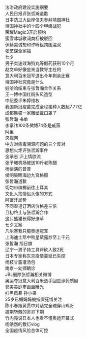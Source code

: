 法治政府建设实施纲要  
人民日报评张哲瀚道歉  
日本防卫大臣岸信夫参拜靖国神社  
靖国神社中的十四个甲级战犯  
荣耀Magic3开启预约  
蜜雪冰城歌词商标被驳回  
伊藤美诚想和许昕组跨国混双  
张艺谋全家福  
七夕  
男子卖速效海狗丸等假药获刑10个月  
赵文卓好像是来当教导主任的  
意大利百米冠军退出今年剩余比赛  
靖国神社究竟是什么  
娃哈哈结束与张哲瀚合作关系  
王一博中国红街头风造型  
中纪委评朱婷维权  
我国新冠疫苗完成全程接种人数超7.77亿  
成都熊猫一家雕塑戴口罩了  
张哲瀚 书单  
李承铉100条微博74条是戚薇  
阿里  
央视网  
中方对病毒溯源问题的三个反对  
思想火炬评张哲瀚事件  
金承志 沪上情欲流  
张予曦机场被送10斤老陈醋  
杨紫演的普普  
侯明昊晒海边九宫格照  
张哲瀚道歉  
切勿带槟榔前往土耳其  
文化人找情侣头像的方式  
阿富汗局势  
不同渠道订酒店价格差三倍  
且初终止与张哲瀚合作  
这只熊猫长得好潦草  
七夕文案  
凡尔赛我只服奥运冠军  
上海迪士尼中秋星黛露炒至上千元  
张哲瀚 旭日旗  
辽宁一男子持工具斧砍人致2死  
日本专家称东京疫情蔓延已失控  
杨枝甘露灌汤包  
南京一幼师确诊  
JBL删除张哲瀚相关微博  
奥运夺冠意大利百米选手回应涉药质疑  
郭美美庭审画面曝光  
扫黑风暴 孙小果  
25岁已婚妈妈被指假死博关注  
陈小春跟黄贯中对话完全魂穿山鸡哥  
披荆斩棘的哥哥下期  
竹内亮说日本人也看不懂奥运开幕式  
杨皓然的敷衍vlog  
全国疫情风险总体可控  
